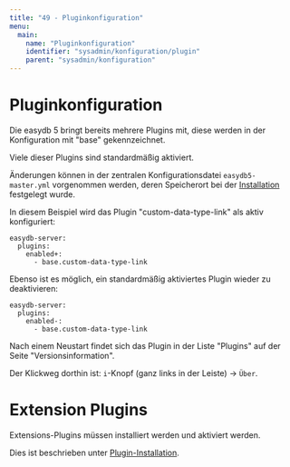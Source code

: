 ```yaml
---
title: "49 - Pluginkonfiguration"
menu:
  main:
    name: "Pluginkonfiguration"
    identifier: "sysadmin/konfiguration/plugin"
    parent: "sysadmin/konfiguration"
---
```

# Pluginkonfiguration

Die easydb 5 bringt bereits mehrere Plugins mit, diese werden in der Konfiguration mit "base" gekennzeichnet.

Viele dieser Plugins sind standardmäßig aktiviert.

Änderungen können in der zentralen Konfigurationsdatei `easydb5-master.yml` vorgenommen werden, deren Speicherort bei der [Installation](/de/sysadmin/installation) festgelegt wurde.

In diesem Beispiel wird das Plugin "custom-data-type-link" als aktiv konfiguriert:

~~~~
easydb-server:
  plugins:
    enabled+:
      - base.custom-data-type-link
~~~~

Ebenso ist es möglich, ein standardmäßig aktiviertes Plugin wieder zu deaktivieren:

~~~~
easydb-server:
  plugins:
    enabled-:
      - base.custom-data-type-link
~~~~

Nach einem Neustart findet sich das Plugin in der Liste "Plugins" auf der Seite "Versionsinformation".

Der Klickweg dorthin ist: `i`-Knopf (ganz links in der Leiste) -> `Über`.

# Extension Plugins

Extensions-Plugins müssen installiert werden und aktiviert werden.

Dies ist beschrieben unter [Plugin-Installation](/de/sysadmin/plugin).
